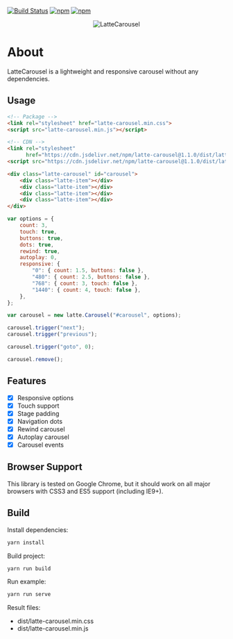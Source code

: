 [![Build Status](https://travis-ci.com/latte-carousel/latte-carousel.svg?branch=master)](https://travis-ci.com/latte-carousel/latte-carousel)
[![npm](https://img.shields.io/npm/v/latte-carousel.svg)](https://npmjs.com/package/latte-carousel)
[![npm](https://img.shields.io/npm/l/latte-carousel.svg)](https://github.com/latte-carousel/latte-carousel/blob/master/LICENSE)

<p align="center">
    <img src="https://latte-carousel.github.io/img/colored_small.png" alt="LatteCarousel"/>
</p>

# About

LatteCarousel is a lightweight and responsive carousel without any dependencies.

## Usage

```html
<!-- Package -->
<link rel="stylesheet" href="latte-carousel.min.css">
<script src="latte-carousel.min.js"></script>

<!-- CDN -->
<link rel="stylesheet"
      href="https://cdn.jsdelivr.net/npm/latte-carousel@1.1.0/dist/latte-carousel.min.css">
<script src="https://cdn.jsdelivr.net/npm/latte-carousel@1.1.0/dist/latte-carousel.min.js"></script>
```

```html
<div class="latte-carousel" id="carousel">
    <div class="latte-item"></div>
    <div class="latte-item"></div>
    <div class="latte-item"></div>
    <div class="latte-item"></div>
</div>
```

```js
var options = {
    count: 3,
    touch: true,
    buttons: true,
    dots: true,
    rewind: true,
    autoplay: 0,
    responsive: {
        "0": { count: 1.5, buttons: false },
        "480": { count: 2.5, buttons: false },
        "768": { count: 3, touch: false },
        "1440": { count: 4, touch: false },
    },
};

var carousel = new latte.Carousel("#carousel", options);

carousel.trigger("next");
carousel.trigger("previous");

carousel.trigger("goto", 0);

carousel.remove();
```

## Features

-   [x] Responsive options
-   [x] Touch support
-   [x] Stage padding
-   [x] Navigation dots
-   [x] Rewind carousel
-   [x] Autoplay carousel
-   [x] Carousel events

## Browser Support

This library is tested on Google Chrome, but it should work on all major browsers with CSS3 and ES5 support (including IE9+).

## Build

Install dependencies:

```sh
yarn install
```

Build project:

```sh
yarn run build
```

Run example:

```sh
yarn run serve
```

Result files:

-   dist/latte-carousel.min.css
-   dist/latte-carousel.min.js
